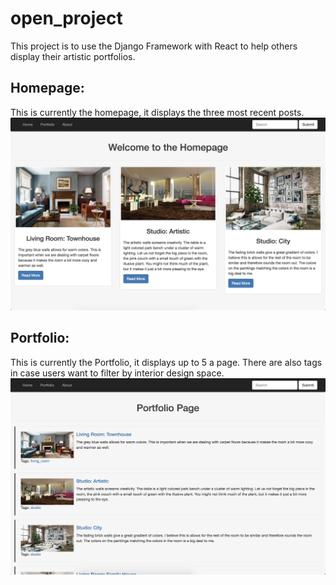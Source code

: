 # open_project

This project is to use the Django Framework with React to help others display their artistic portfolios.

## Homepage:
This is currently the homepage, it displays the three most recent posts.
<img src="1.jpg">

## Portfolio:
This is currently the Portfolio, it displays up to 5 a page. There are also tags in case users want to filter by interior design space.
<img src="2.jpg">
